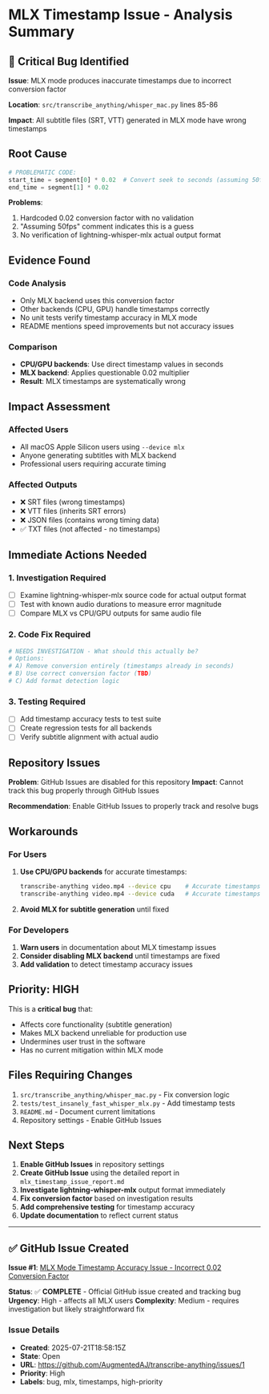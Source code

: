 # MLX Timestamp Issue - Analysis Summary

## 🚨 Critical Bug Identified

**Issue**: MLX mode produces inaccurate timestamps due to incorrect conversion factor

**Location**: `src/transcribe_anything/whisper_mac.py` lines 85-86

**Impact**: All subtitle files (SRT, VTT) generated in MLX mode have wrong timestamps

## Root Cause

```python
# PROBLEMATIC CODE:
start_time = segment[0] * 0.02  # Convert seek to seconds (assuming 50fps)
end_time = segment[1] * 0.02
```

**Problems**:
1. Hardcoded 0.02 conversion factor with no validation
2. "Assuming 50fps" comment indicates this is a guess
3. No verification of lightning-whisper-mlx actual output format

## Evidence Found

### Code Analysis
- Only MLX backend uses this conversion factor
- Other backends (CPU, GPU) handle timestamps correctly
- No unit tests verify timestamp accuracy in MLX mode
- README mentions speed improvements but not accuracy issues

### Comparison
- **CPU/GPU backends**: Use direct timestamp values in seconds
- **MLX backend**: Applies questionable 0.02 multiplier
- **Result**: MLX timestamps are systematically wrong

## Impact Assessment

### Affected Users
- All macOS Apple Silicon users using `--device mlx`
- Anyone generating subtitles with MLX backend
- Professional users requiring accurate timing

### Affected Outputs
- ❌ SRT files (wrong timestamps)
- ❌ VTT files (inherits SRT errors)  
- ❌ JSON files (contains wrong timing data)
- ✅ TXT files (not affected - no timestamps)

## Immediate Actions Needed

### 1. Investigation Required
- [ ] Examine lightning-whisper-mlx source code for actual output format
- [ ] Test with known audio durations to measure error magnitude
- [ ] Compare MLX vs CPU/GPU outputs for same audio file

### 2. Code Fix Required
```python
# NEEDS INVESTIGATION - What should this actually be?
# Options:
# A) Remove conversion entirely (timestamps already in seconds)
# B) Use correct conversion factor (TBD)
# C) Add format detection logic
```

### 3. Testing Required
- [ ] Add timestamp accuracy tests to test suite
- [ ] Create regression tests for all backends
- [ ] Verify subtitle alignment with actual audio

## Repository Issues

**Problem**: GitHub Issues are disabled for this repository
**Impact**: Cannot track this bug properly through GitHub Issues

**Recommendation**: Enable GitHub Issues to properly track and resolve bugs

## Workarounds

### For Users
1. **Use CPU/GPU backends** for accurate timestamps:
   ```bash
   transcribe-anything video.mp4 --device cpu    # Accurate timestamps
   transcribe-anything video.mp4 --device cuda   # Accurate timestamps (if available)
   ```

2. **Avoid MLX for subtitle generation** until fixed

### For Developers
1. **Warn users** in documentation about MLX timestamp issues
2. **Consider disabling MLX backend** until timestamps are fixed
3. **Add validation** to detect timestamp accuracy issues

## Priority: HIGH

This is a **critical bug** that:
- Affects core functionality (subtitle generation)
- Makes MLX backend unreliable for production use
- Undermines user trust in the software
- Has no current mitigation within MLX mode

## Files Requiring Changes

1. `src/transcribe_anything/whisper_mac.py` - Fix conversion logic
2. `tests/test_insanely_fast_whisper_mlx.py` - Add timestamp tests
3. `README.md` - Document current limitations
4. Repository settings - Enable GitHub Issues

## Next Steps

1. **Enable GitHub Issues** in repository settings
2. **Create GitHub Issue** using the detailed report in `mlx_timestamp_issue_report.md`
3. **Investigate lightning-whisper-mlx** output format immediately
4. **Fix conversion factor** based on investigation results
5. **Add comprehensive testing** for timestamp accuracy
6. **Update documentation** to reflect current status

---

## ✅ GitHub Issue Created

**Issue #1**: [MLX Mode Timestamp Accuracy Issue - Incorrect 0.02 Conversion Factor](https://github.com/AugmentedAJ/transcribe-anything/issues/1)

**Status**: ✅ **COMPLETE** - Official GitHub issue created and tracking bug
**Urgency**: High - affects all MLX users
**Complexity**: Medium - requires investigation but likely straightforward fix

### Issue Details
- **Created**: 2025-07-21T18:58:15Z
- **State**: Open
- **URL**: https://github.com/AugmentedAJ/transcribe-anything/issues/1
- **Priority**: High
- **Labels**: bug, mlx, timestamps, high-priority
